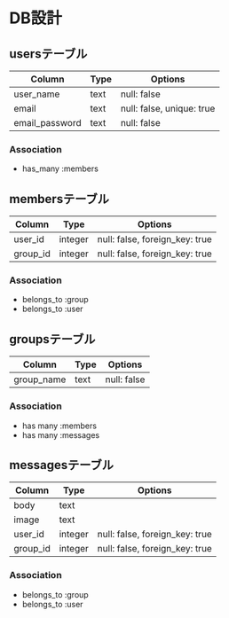 # DB設計

## usersテーブル

|Column|Type|Options|
|------|----|-------|
|user_name|text|null: false|
|email|text|null: false, unique: true|
|email_password|text|null: false|

### Association
- has_many :members


## membersテーブル

|Column|Type|Options|
|------|----|-------|
|user_id|integer|null: false, foreign_key: true|
|group_id|integer|null: false, foreign_key: true|

### Association
- belongs_to :group
- belongs_to :user


## groupsテーブル

|Column|Type|Options|
|------|----|-------|
|group_name|text|null: false|

### Association
- has many :members
- has many :messages


## messagesテーブル

|Column|Type|Options|
|------|----|-------|
|body|text||
|image|text||
|user_id|integer|null: false, foreign_key: true|
|group_id|integer|null: false, foreign_key: true|

### Association
- belongs_to :group
- belongs_to :user


